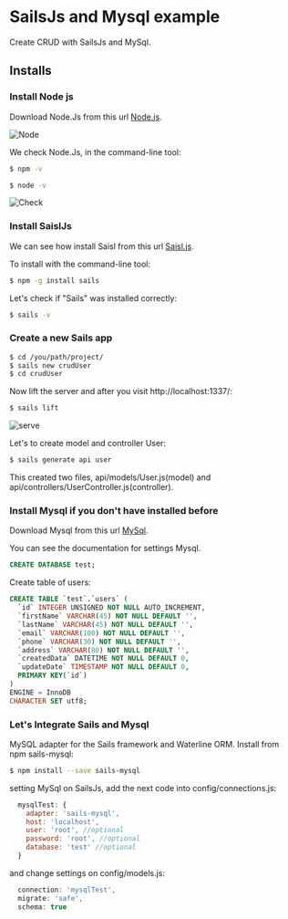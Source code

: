 # SailsJs and Mysql example
Create CRUD with SailsJs and MySql.
## Installs
### Install Node js
Download Node.Js from this url [Node.js](https://nodejs.org/).

![Node](https://github.com/miguelcast/SailsJs-and-Mysql-example/blob/master/20160630-080945_capture.gif)

We check Node.Js, in the command-line tool:

```sh
$ npm -v
```

```sh
$ node -v
```

![Check](https://github.com/miguelcast/SailsJs-and-Mysql-example/blob/master/20160630-083341_capture.gif)

### Install SaislJs

We can see how install Saisl from this url [Saisl.js](http://sailsjs.org/get-started).

To install with the command-line tool:

```sh
$ npm -g install sails
```
Let's check if "Sails" was installed correctly:
```sh
$ sails -v
```
### Create a new Sails app

```sh
$ cd /you/path/project/
$ sails new crudUser
$ cd crudUser
```
Now lift the server and after you visit http://localhost:1337/:
```sh
$ sails lift
```
![serve](https://github.com/miguelcast/SailsJs-and-Mysql-example/blob/master/20160630-091611_capture.gif)

Let's to create model and controller User:
```sh
$ sails generate api user
```
This created two files, api/models/User.js(model) and api/controllers/UserController.js(controller).

### Install Mysql if you don't have installed before

Download Mysql from this url [MySql](http://dev.mysql.com/downloads/mysql/).

You can see the documentation for settings Mysql.

```sql
CREATE DATABASE test;
```
Create table of users:
```sql
CREATE TABLE `test`.`users` (
  `id` INTEGER UNSIGNED NOT NULL AUTO_INCREMENT,
  `firstName` VARCHAR(45) NOT NULL DEFAULT '',
  `lastName` VARCHAR(45) NOT NULL DEFAULT '',
  `email` VARCHAR(100) NOT NULL DEFAULT '',
  `phone` VARCHAR(30) NOT NULL DEFAULT '',
  `address` VARCHAR(80) NOT NULL DEFAULT '',
  `createdData` DATETIME NOT NULL DEFAULT 0,
  `updateDate` TIMESTAMP NOT NULL DEFAULT 0,
  PRIMARY KEY(`id`)
)
ENGINE = InnoDB
CHARACTER SET utf8;
```
### Let's Integrate Sails and Mysql

MySQL adapter for the Sails framework and Waterline ORM. Install from npm sails-mysql:
```sh
$ npm install --save sails-mysql
```
setting MySql on SailsJs, add the next code into config/connections.js:
```js
  mysqlTest: {
    adapter: 'sails-mysql',
    host: 'localhost',
    user: 'root', //optional
    password: 'root', //optional
    database: 'test' //optional
  }
```
and change settings on config/models.js:
```js
  connection: 'mysqlTest',
  migrate: 'safe',
  schema: true
```
